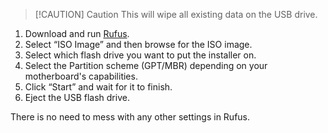 > [!CAUTION] Caution
> This will wipe all existing data on the USB drive.

1. Download and run [Rufus](https://rufus.ie/).
2. Select “ISO Image” and then browse for the ISO image.
3. Select which flash drive you want to put the installer on.
4. Select the Partition scheme (GPT/MBR) depending on your motherboard's capabilities.
5. Click “Start” and wait for it to finish.
6. Eject the USB flash drive.

There is no need to mess with any other settings in Rufus. 
